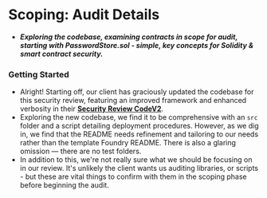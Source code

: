 # Scoping: Audit Details
- ***Exploring the codebase, examining contracts in scope for audit, starting with PasswordStore.sol - simple, key concepts for Solidity & smart contract security.***

### Getting Started
- Alright! Starting off, our client has graciously updated the codebase for this security review, featuring an improved framework and enhanced verbosity in their **[Security Review CodeV2](https://github.com/Cyfrin/3-passwordstore-audit)**.
- Exploring the new codebase, we find it to be comprehensive with an `src` folder and a script detailing deployment procedures. However, as we dig in, we find that the README needs refinement and tailoring to our needs rather than the template Foundry README. There is also a glaring omission — there are no test folders.
- In addition to this, we're not really sure what we should be focusing on in our review. It's unlikely the client wants us auditing libraries, or scripts - but these are vital things to confirm with them in the scoping phase before beginning the audit.

